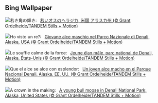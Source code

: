 ## Bing Wallpaper
![](https://www.bing.com/th?id=OHR.YoungMoose_JA-JP2388659996_UHD.jpg&w=1000)若き角の輝き:&nbsp;&ensp;[若いオスのヘラジカ, 米国 アラスカ州 (© Grant Ordelheide/TANDEM Stills + Motion)](https://www.bing.com/th?id=OHR.YoungMoose_JA-JP2388659996_UHD.jpg)
<br><br/>
![](https://www.bing.com/th?id=OHR.YoungMoose_IT-IT1966102379_UHD.jpg&w=1000)Ho visto un re?:&nbsp;&ensp;[Giovane alce maschio nel Parco Nazionale di Denali, Alaska, USA (© Grant Ordelheide/TANDEM Stills + Motion)](https://www.bing.com/th?id=OHR.YoungMoose_IT-IT1966102379_UHD.jpg)
<br><br/>
![](https://www.bing.com/th?id=OHR.YoungMoose_FR-FR2257077158_UHD.jpg&w=1000)Le souffle calme de la force:&nbsp;&ensp;[Jeune élan mâle, parc national de Denali, Alaska, États-Unis (© Grant Ordelheide/TANDEM Stills + Motion)](https://www.bing.com/th?id=OHR.YoungMoose_FR-FR2257077158_UHD.jpg)
<br><br/>
![](https://www.bing.com/th?id=OHR.YoungMoose_ES-ES6683972972_UHD.jpg&w=1000)Que el alce se alce con esplendor:&nbsp;&ensp;[Un joven alce macho en el Parque Nacional Denali, Alaska, EE. UU. (© Grant Ordelheide/TANDEM Stills + Motion)](https://www.bing.com/th?id=OHR.YoungMoose_ES-ES6683972972_UHD.jpg)
<br><br/>
![](https://www.bing.com/th?id=OHR.YoungMoose_EN-GB3146356133_UHD.jpg&w=1000)A crown in the making:&nbsp;&ensp;[A young bull moose in Denali National Park, Alaska, United States (© Grant Ordelheide/TANDEM Stills + Motion)](https://www.bing.com/th?id=OHR.YoungMoose_EN-GB3146356133_UHD.jpg)
<br><br/>
